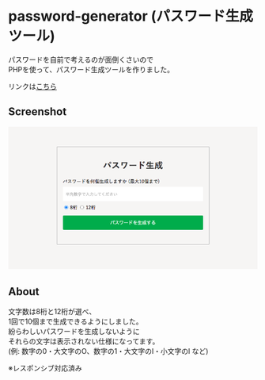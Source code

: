 # password-generator (パスワード生成ツール)
パスワードを自前で考えるのが面倒くさいので  
PHPを使って、パスワード生成ツールを作りました。  

リンクは[こちら](https://yn-it.com/password-generator/)  

## Screenshot
![password-generator](https://github.com/yn-it/password-generator/blob/main/password-generator.png "password-generator")  
## About  
文字数は8桁と12桁が選べ、  
1回で10個まで生成できるようにしました。  
紛らわしいパスワードを生成しないように  
それらの文字は表示されない仕様になってます。  
(例: 数字の0・大文字のO、数字の1・大文字のI・小文字のl など)   

※レスポンシブ対応済み  



